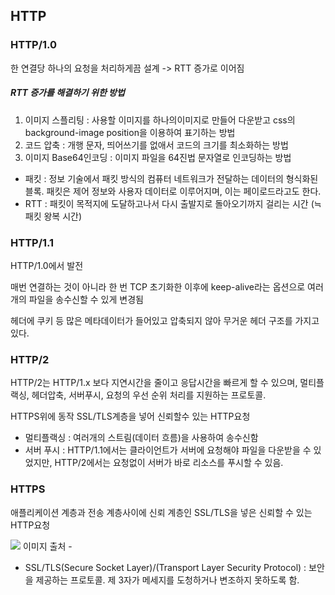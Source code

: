 ## HTTP 

### HTTP/1.0
한 연결당 하나의 요청을 처리하게끔 설계
-> RTT 증가로 이어짐 

##### RTT 증가를 해결하기 위한 방법
1. 이미지 스플리팅 : 사용할 이미지를 하나의이미지로 만들어 다운받고 css의 background-image position을 이용하여 표기하는 방법
2. 코드 압축 : 개행 문자, 띄어쓰기를 없애서 코드의 크기를 최소화하는 방법
3. 이미지 Base64인코딩 : 이미지 파일을 64진법 문자열로 인코딩하는 방법  

* 패킷 : 정보 기술에서 패킷 방식의 컴퓨터 네트워크가 전달하는 데이터의 형식화된 블록. 패킷은 제어 정보와 사용자 데이터로 이루어지며, 이는 페이로드라고도 한다.
* RTT : 패킷이 목적지에 도달하고나서 다시 출발지로 돌아오기까지 걸리는 시간 (≒패킷 왕복 시간)

### HTTP/1.1
HTTP/1.0에서 발전

매번 연결하는 것이 아니라 한 번 TCP 초기화한 이후에 keep-alive라는 옵션으로 여러 개의 파일을 송수신할 수 있게 변경됨

헤더에 쿠키 등 많은 메타데이터가 들어있고 압축되지 않아 무거운 헤더 구조를 가지고 있다.


### HTTP/2

HTTP/2는 HTTP/1.x 보다 지연시간을 줄이고 응답시간을 빠르게 할 수 있으며, 멀티플랙싱, 헤더압축, 서버푸시, 요청의 우선 순위 처리를 지원하는 프로토콜.

 HTTPS위에 동작 SSL/TLS계층을 넣어 신뢰할수 있는 HTTP요청

* 멀티플랙싱 : 여러개의 스트림(데이터 흐름)을 사용하여 송수신함 
* 서버 푸시 : HTTP/1.1에서는 클라이언트가 서버에 요청해야 파일을 다운받을 수 있었지만, HTTP/2에서는 요청없이 서버가 바로 리소스를 푸시할 수 있음.

### HTTPS 
애플리케이션 계층과 전송 계층사이에 신뢰 계층인 SSL/TLS을 넣은 신뢰할 수 있는 HTTP요청


<img src="https://user-images.githubusercontent.com/26598542/69895505-6f243780-1374-11ea-9f14-c608d2f35e5a.png">
이미지 출처 - <https://ideveloper2.dev/blog/2019-11-30--%EB%B3%B4%EC%95%88-http/>

* SSL/TLS(Secure Socket Layer)/(Transport Layer Security Protocol) : 보안을 제공하는 프로토콜. 제 3자가 메세지를 도청하거나 변조하지 못하도록 함.